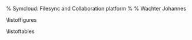 % Symcloud: Filesync and Collaboration platform
%
% Wachter Johannes

\listoffigures

\listoftables

